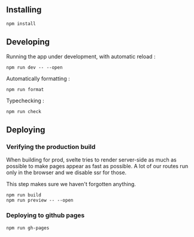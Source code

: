 ## Installing

    npm install

## Developing

Running the app under development, with automatic reload :

    npm run dev -- --open

Automatically formatting :

    npm run format

Typechecking :

    npm run check

## Deploying

### Verifying the production build

When building for prod, svelte tries to render server-side as much as possible to make
pages appear as fast as possible.
A lot of our routes run only in the browser and we disable ssr for those.

This step makes sure we haven't forgotten anything.

    npm run build
    npm run preview -- --open

### Deploying to github pages

    npm run gh-pages
